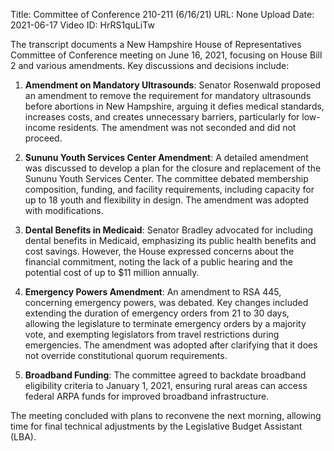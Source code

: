 Title: Committee of Conference 210-211 (6/16/21)
URL: None
Upload Date: 2021-06-17
Video ID: HrRS1quLiTw

The transcript documents a New Hampshire House of Representatives Committee of Conference meeting on June 16, 2021, focusing on House Bill 2 and various amendments. Key discussions and decisions include:

1. **Amendment on Mandatory Ultrasounds**: Senator Rosenwald proposed an amendment to remove the requirement for mandatory ultrasounds before abortions in New Hampshire, arguing it defies medical standards, increases costs, and creates unnecessary barriers, particularly for low-income residents. The amendment was not seconded and did not proceed.

2. **Sununu Youth Services Center Amendment**: A detailed amendment was discussed to develop a plan for the closure and replacement of the Sununu Youth Services Center. The committee debated membership composition, funding, and facility requirements, including capacity for up to 18 youth and flexibility in design. The amendment was adopted with modifications.

3. **Dental Benefits in Medicaid**: Senator Bradley advocated for including dental benefits in Medicaid, emphasizing its public health benefits and cost savings. However, the House expressed concerns about the financial commitment, noting the lack of a public hearing and the potential cost of up to $11 million annually.

4. **Emergency Powers Amendment**: An amendment to RSA 445, concerning emergency powers, was debated. Key changes included extending the duration of emergency orders from 21 to 30 days, allowing the legislature to terminate emergency orders by a majority vote, and exempting legislators from travel restrictions during emergencies. The amendment was adopted after clarifying that it does not override constitutional quorum requirements.

5. **Broadband Funding**: The committee agreed to backdate broadband eligibility criteria to January 1, 2021, ensuring rural areas can access federal ARPA funds for improved broadband infrastructure.

The meeting concluded with plans to reconvene the next morning, allowing time for final technical adjustments by the Legislative Budget Assistant (LBA).